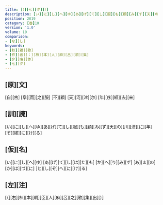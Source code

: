 ```yaml
---
title: [（][七][夕][）]
description: [い][に][し][へ][ゆ][あ][げ][て][し][服][も][顧][み][ず][天][の][川][津][に][年][ぞ][経][に][け][る]
position: 2019
category: [巻]10
version: '1.0'
volume: 10
comparison:
- [な][し]
keywords:
- [秋][雑][歌]
- [作][者][：][柿][本][人][麻][呂][歌][集]
- [非][略][体]
- [七][夕]
---
```


## [原][文]

[自][古] [擧][而][之][服] [不][顧] [天][河][津][尓] [年][序][經][去][来]

## [訓][読]

[い][に][し][へ][ゆ][あ][げ][て][し][服][も][顧][み][ず][天][の][川][津][に][年][ぞ][経][に][け][る]

## [仮][名]

[い][に][し][へ][ゆ] [あ][げ][て][し][は][た][も] [か][へ][り][み][ず] [あ][ま][の][か][は][づ][に] [と][し][ぞ][へ][に][け][る]

## [左][注]

[（][右][柿][本][朝][臣][人][麻][呂][之][歌][集][出][）]
